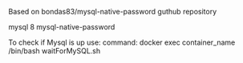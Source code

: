 Based on  bondas83/mysql-native-password guthub repository 

mysql 8 mysql-native-password

To check if Mysql is up use: command: docker exec container_name /bin/bash waitForMySQL.sh
